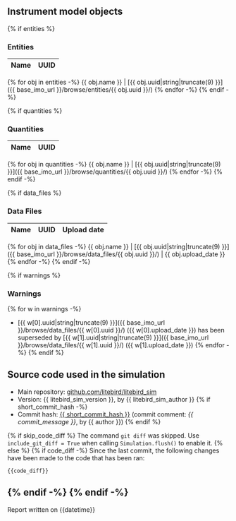 ## Instrument model objects

{% if entities %}
### Entities

Name                 | UUID
-------------------- | --------------------------------------------------
{% for obj in entities -%}
{{ obj.name }} | [{{ obj.uuid|string|truncate(9) }}]({{ base_imo_url }}/browse/entities/{{ obj.uuid }}/)
{% endfor -%}
{% endif -%}

{% if quantities %}
### Quantities

Name                 | UUID
-------------------- | --------------------------------------------------
{% for obj in quantities -%}
{{ obj.name }} | [{{ obj.uuid|string|truncate(9) }}]({{ base_imo_url }}/browse/quantities/{{ obj.uuid }}/)
{% endfor -%}
{% endif -%}

{% if data_files %}
### Data Files

Name                 | UUID                                 | Upload date
-------------------- | ------------------------------------ | ------------
{% for obj in data_files -%}
{{ obj.name }} | [{{ obj.uuid|string|truncate(9) }}]({{ base_imo_url }}/browse/data_files/{{ obj.uuid }}/) | {{ obj.upload_date }}
{% endfor -%}
{% endif -%}

{% if warnings %}
### Warnings

{% for w in warnings -%}
-   [{{ w[0].uuid|string|truncate(9) }}]({{ base_imo_url }}/browse/data_files/{{ w[0].uuid }}/) ({{ w[0].upload_date }}) has been
    superseded by [{{ w[1].uuid|string|truncate(9) }}]({{ base_imo_url }}/browse/data_files/{{ w[1].uuid }}/) ({{ w[1].upload_date }})
{% endfor -%}
{% endif %}

## Source code used in the simulation

-   Main repository: [github.com/litebird/litebird_sim](https://github.com/litebird/litebird_sim)
-   Version: {{ litebird_sim_version }}, by {{ litebird_sim_author }}
{% if short_commit_hash -%}
-   Commit hash: [{{ short_commit_hash }}](https://github.com/litebird/litebird_sim/commit/{{commit_hash}})
    (commit comment: *{{ commit_message }}*, by {{ author }})
{% endif %}

{% if skip_code_diff %}
The command `git diff` was skipped. Use `include_git_diff = True` when
calling `Simulation.flush()` to enable it.
{% else %}
{% if code_diff -%}
Since the last commit, the following changes have been made to the
code that has been ran:

```
{{code_diff}}
```
{% endif -%}
{% endif -%}
---

Report written on {{datetime}}
